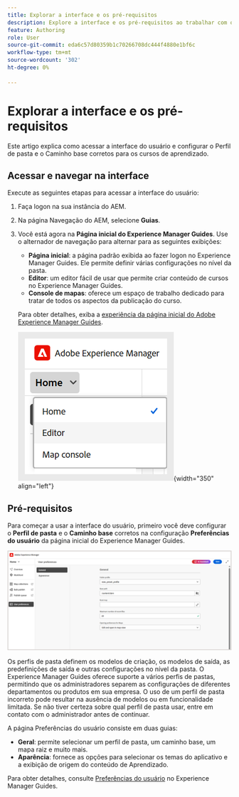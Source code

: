 ```yaml
---
title: Explorar a interface e os pré-requisitos
description: Explore a interface e os pré-requisitos ao trabalhar com o conteúdo de aprendizado e treinamento no Adobe Experience Manager Guides.
feature: Authoring
role: User
source-git-commit: eda6c57d80359b1c70266708dc444f4880e1bf6c
workflow-type: tm+mt
source-wordcount: '302'
ht-degree: 0%

---
```


# Explorar a interface e os pré-requisitos

Este artigo explica como acessar a interface do usuário e configurar o Perfil de pasta e o Caminho base corretos para os cursos de aprendizado.

## Acessar e navegar na interface

Execute as seguintes etapas para acessar a interface do usuário:

1. Faça logon na sua instância do AEM.
2. Na página Navegação do AEM, selecione **Guias**.
3. Você está agora na **Página inicial do Experience Manager Guides**. Use o alternador de navegação para alternar para as seguintes exibições:

   - **Página inicial**: a página padrão exibida ao fazer logon no Experience Manager Guides. Ele permite definir várias configurações no nível da pasta.
   - **Editor**: um editor fácil de usar que permite criar conteúdo de cursos no Experience Manager Guides.
   - **Console de mapas**: oferece um espaço de trabalho dedicado para tratar de todos os aspectos da publicação do curso.

   Para obter detalhes, exiba a [experiência da página inicial do Adobe Experience Manager Guides](../user-guide/intro-home-page.md).

   ![](assets/aem-navigation-switcher.png){width="350" align="left"}

## Pré-requisitos

Para começar a usar a interface do usuário, primeiro você deve configurar o **Perfil de pasta** e o **Caminho base** corretos na configuração **Preferências do usuário** da página inicial do Experience Manager Guides.

![](assets/setup-folder-profile.png)

Os perfis de pasta definem os modelos de criação, os modelos de saída, as predefinições de saída e outras configurações no nível da pasta. O Experience Manager Guides oferece suporte a vários perfis de pastas, permitindo que os administradores separem as configurações de diferentes departamentos ou produtos em sua empresa. O uso de um perfil de pasta incorreto pode resultar na ausência de modelos ou em funcionalidade limitada. Se não tiver certeza sobre qual perfil de pasta usar, entre em contato com o administrador antes de continuar.

A página Preferências do usuário consiste em duas guias:

- **Geral**: permite selecionar um perfil de pasta, um caminho base, um mapa raiz e muito mais.
- **Aparência**: fornece as opções para selecionar os temas do aplicativo e a exibição de origem do conteúdo de Aprendizado.

Para obter detalhes, consulte [Preferências do usuário](../user-guide/intro-home-page.md#user-preferences) no Experience Manager Guides.











